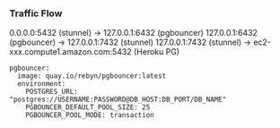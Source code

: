 ### Traffic Flow

0.0.0.0:5432 (stunnel) -> 127.0.0.1:6432 (pgbouncer)
127.0.0.1:6432 (pgbouncer) -> 127.0.0.1:7432 (stunnel)
127.0.0.1:7432 (stunnel) -> ec2-xxx.compute1.amazon.com:5432 (Heroku PG)


```
pgbouncer:
  image: quay.io/rebyn/pgbouncer:latest
  environment:
    POSTGRES_URL: "postgres://USERNAME:PASSWORD@DB_HOST:DB_PORT/DB_NAME"
    PGBOUNCER_DEFAULT_POOL_SIZE: 25
    PGBOUNCER_POOL_MODE: transaction
```